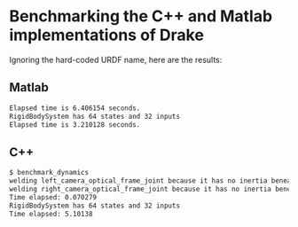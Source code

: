 # Benchmarking the C++ and Matlab implementations of Drake

Ignoring the hard-coded URDF name, here are the results:

## Matlab
```bash
Elapsed time is 6.406154 seconds.
RigidBodySystem has 64 states and 32 inputs
Elapsed time is 3.210128 seconds.
```

## C++
```bash
$ benchmark_dynamics 
welding left_camera_optical_frame_joint because it has no inertia beneath it
welding right_camera_optical_frame_joint because it has no inertia beneath it
Time elapsed: 0.070279
RigidBodySystem has 64 states and 32 inputs
Time elapsed: 5.10138
```
